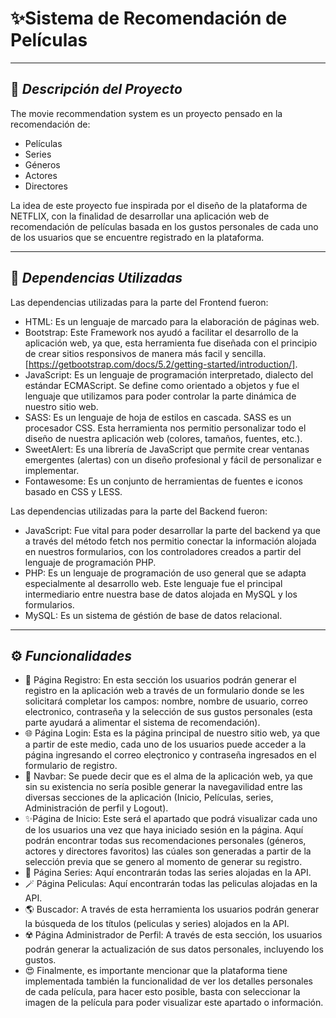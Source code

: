 # ✨Sistema de Recomendación de Películas
_____________________________________________________________________

## 📄 _Descripción del Proyecto_

The movie recommendation system es un proyecto pensado en la recomendación de: 
- Películas
- Series
- Géneros
- Actores
- Directores

La idea de este proyecto fue inspirada por el diseño de la plataforma de NETFLIX, con la finalidad de desarrollar una aplicación web de recomendación de películas basada en los gustos personales de cada uno de los usuarios que se encuentre registrado en la plataforma.
_____________________________________________________________________
## 🔧 _Dependencias Utilizadas_
Las dependencias utilizadas para la parte del Frontend fueron:
- HTML: Es un lenguaje de marcado para la elaboración de páginas web.
- Bootstrap: Este Framework nos ayudó a facilitar el desarrollo de la aplicación web, ya que, esta herramienta fue diseñada con el principio de crear sitios responsivos de manera más facil y sencilla. [https://getbootstrap.com/docs/5.2/getting-started/introduction/].
- JavaScript: Es un lenguaje de programación interpretado, dialecto del estándar ECMAScript. Se define como orientado a objetos y fue el lenguaje que utilizamos para poder controlar la parte dinámica de nuestro sitio web.
- SASS: Es un lenguaje de hoja de estilos en cascada. SASS es un procesador CSS. Esta herramienta nos permitio personalizar todo el diseño de nuestra aplicación web (colores, tamaños, fuentes, etc.).
- SweetAlert: Es una librería de JavaScript que permite crear ventanas emergentes (alertas) con un diseño profesional y fácil de personalizar e implementar.
- Fontawesome: Es un conjunto de herramientas de fuentes e iconos basado en CSS y LESS.

Las dependencias utilizadas para la parte del Backend fueron:

- JavaScript: Fue vital para poder desarrollar la parte del backend ya que a través del método fetch nos permitio conectar la información alojada en nuestros formularios, con los controladores creados a partir del lenguaje de programación PHP.
- PHP: Es un lenguaje de programación de uso general que se adapta especialmente al desarrollo web. Este lenguaje fue el principal intermediario entre nuestra base de datos alojada en MySQL y los formularios.
- MySQL: Es un sistema de géstión de base de datos relacional.
__________________________________________________________________________
## ⚙️ _Funcionalidades_
- 📁 Página Registro: En esta sección los usuarios podrán generar el registro en la aplicación web a través de un formulario donde se les solicitará completar los campos: nombre, nombre de usuario, correo electronico, contraseña y la selección de sus gustos personales (esta parte ayudará a alimentar el sistema de recomendación).
- 🌐 Página Login: Esta es la página principal de nuestro sitio web, ya que a partir de este medio, cada uno de los usuarios puede acceder a la página ingresando el correo eleçtronico y contraseña ingresados en el formulario de registro.
- 🧭 Navbar: Se puede decir que es el alma de la aplicación web, ya que sin su existencia no sería posible generar la navegavilidad entre las diversas secciones de la aplicación (Inicio, Películas, series, Administración de perfil y Logout).
- ✨Página de Inicio: Este será el apartado que podrá visualizar cada uno de los usuarios una vez que haya iniciado sesión en la página. Aquí podrán encontrar todas sus recomendaciones personales (géneros, actores y directores favoritos) las cúales son generadas a partir de la selección previa que se genero al momento de generar su registro.
- 🥷 Página Series: Aquí encontrarán todas las series alojadas en la API.
- 🪄 Página Peliculas: Aquí encontrarán todas las peliculas alojadas en la API.
- 🌎 Buscador: A través de esta herramienta los usuarios podrán generar la búsqueda de los títulos (peliculas y series) alojados en la API.
- ☢️ Página Administrador de Perfil: A través de esta sección, los usuarios podrán generar la actualización de sus datos personales, incluyendo los gustos.
- 😍 Finalmente, es importante mencionar que la plataforma tiene implementada también la funcionalidad de ver los detalles personales de cada película, para hacer esto posible, basta con seleccionar la imagen de la película para poder visualizar este apartado o información.